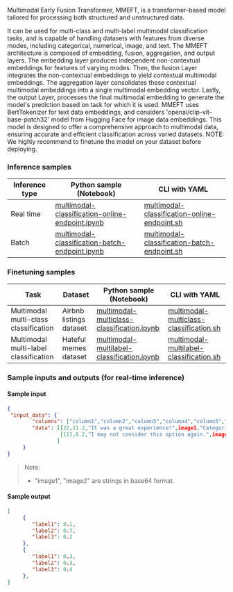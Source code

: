 Multimodal Early Fusion Transformer, MMEFT, is a transformer-based model tailored for processing both structured and unstructured data.

It can be used for multi-class and multi-label multimodal classification tasks, and is capable of handling datasets with features from diverse modes, including categorical, numerical, image, and text.
The MMEFT architecture is composed of embedding, fusion, aggregation, and output layers. The embedding layer produces independent non-contextual embeddings for features of varying modes. Then, the fusion Layer integrates the non-contextual embeddings to yield contextual multimodal embeddings. The aggregation layer consolidates these contextual multimodal embeddings into a single multimodal embedding vector. Lastly, the output Layer, processes the final multimodal embedding to generate the model's prediction based on task for which it is used. 
MMEFT uses BertTokenizer for text data embeddings, and considers 'openai/clip-vit-base-patch32' model from Hugging Face for image data embeddings.
This model is designed to offer a comprehensive approach to multimodal data, ensuring accurate and efficient classification across varied datasets.
NOTE: We highly recommend to finetune the model on your dataset before deploying.
 
 ### Inference samples 
  
 Inference type|Python sample (Notebook)|CLI with YAML 
 |--|--|--| 
 Real time|<a href='https://aka.ms/azureml-infer-sdk-multimodal-classification' target='_blank'>multimodal-classification-online-endpoint.ipynb</a>|<a href='https://aka.ms/azureml-infer-cli-multimodal-classification' target='_blank'>multimodal-classification-online-endpoint.sh</a> 
 Batch |<a href='https://aka.ms/azureml-infer-batch-sdk-multimodal-classification' target='_blank'>multimodal-classification-batch-endpoint.ipynb</a>|<a href='https://aka.ms/azureml-infer-batch-cli-multimodal-classification' target='_blank'>multimodal-classification-batch-endpoint.sh</a> 
 
 ### Finetuning samples 
  
 Task|Dataset|Python sample (Notebook)|CLI with YAML 
 |--|--|--|--| 
 Multimodal multi-class classification|Airbnb listings dataset|<a href='https://aka.ms/azureml-ft-sdk-multimodal-mc-classification' target='_blank'>multimodal-multiclass-classification.ipynb</a>|<a href='https://aka.ms/azureml-ft-cli-multimodal-mc-classification' target='_blank'>multimodal-multiclass-classification.sh</a> 
 Multimodal multi-label classification |Hateful memes dataset|<a href='https://aka.ms/azureml-ft-sdk-multimodal-ml-classification' target='_blank'>multimodal-multilabel-classification.ipynb</a>|<a href='https://aka.ms/azureml-ft-cli-multimodal-ml-classification' target='_blank'>multimodal-multilabel-classification.sh</a> 
 
### Sample inputs and outputs (for real-time inference) 

#### Sample input 

```json 
{ 
 "input_data": { 
        "columns": ["column1","column2","column3","column4","column5","column6"], 
        "data": [[22,11.2,"It was a great experience!",image1,"Categorical value",True],
                 [111,8.2,"I may not consider this option again.",image2,"Categorical value",False]
                ]
     } 
} 
``` 

> Note:
>
> - "image1", "image2" are strings in base64 format.
  
#### Sample output 
  
  
```json 
[ 
     {
        "label1": 0.1,
        "label2": 0.7,
        "label3": 0.2
     }, 
     {
        "label1": 0.3,
        "label2": 0.3,
        "label3": 0.4
     },
] 
  
```
